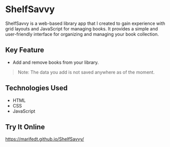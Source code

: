 # ShelfSavvy

ShelfSavvy is a web-based library app that I created to gain experience with grid layouts and JavaScript for managing books. It provides a simple and user-friendly interface for organizing and managing your book collection.

## Key Feature

- Add and remove books from your library.

> Note: The data you add is not saved anywhere as of the moment.

## Technologies Used
- HTML
- CSS
- JavaScript

## Try It Online
https://marifedt.github.io/ShelfSavvy/

